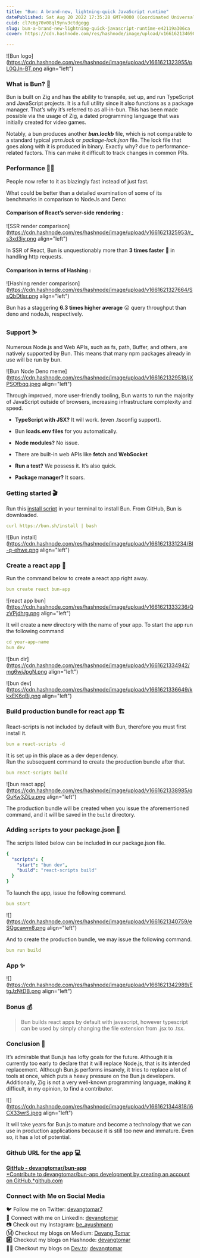 ```yaml
---
title: "Bun: A brand-new, lightning-quick JavaScript runtime"
datePublished: Sat Aug 20 2022 17:35:28 GMT+0000 (Coordinated Universal Time)
cuid: cl7c6g70v08ql9ynv3ctdgegg
slug: bun-a-brand-new-lightning-quick-javascript-runtime-e42119a306ca
cover: https://cdn.hashnode.com/res/hashnode/image/upload/v1661621346907/QK3LNPdUK.jpeg

---
```


![Bun logo](https://cdn.hashnode.com/res/hashnode/image/upload/v1661621323955/pL0QJn-BT.png align="left")

### What is Bun? 🤔

Bun is built on Zig and has the ability to transpile, set up, and run TypeScript and JavaScript projects. It is a full utility since it also functions as a package manager. That’s why it’s referred to as all-in-bun. This has been made possible via the usage of Zig, a dated programming language that was initially created for video games.

Notably, a bun produces another ***bun.lockb*** file, which is not comparable to a standard typical *yarn.lock* or *package-lock.json* file. The lock file that goes along with it is produced in binary. Exactly why? due to performance-related factors. This can make it difficult to track changes in common PRs.

### Performance 🏃‍♂️

People now refer to it as blazingly fast instead of just fast.

What could be better than a detailed examination of some of its benchmarks in comparison to NodeJs and Deno:

#### Comparison of React’s server-side rendering *:*

![SSR render comparison](https://cdn.hashnode.com/res/hashnode/image/upload/v1661621325953/r_s3xd3iy.png align="left")

In SSR of React, Bun is unquestionably more than **3 times faster** 🚀 in handling http requests.

#### Comparison in terms of Hashing :

![Hashing render comparison](https://cdn.hashnode.com/res/hashnode/image/upload/v1661621327664/SsQbDtlsr.png align="left")

Bun has a staggering **6.3 times higher average** 😮 query throughput than deno and nodeJs, respectively.

### Support ⛷️

Numerous Node.js and Web APIs, such as fs, path, Buffer, and others, are natively supported by Bun. This means that many npm packages already in use will be run by bun.

![Bun Node Deno meme](https://cdn.hashnode.com/res/hashnode/image/upload/v1661621329518/jXPSOfbqq.jpeg align="left")

Through improved, more user-friendly tooling, Bun wants to run the majority of JavaScript outside of browsers, increasing infrastructure complexity and speed.

* **TypeScript with JSX?** It will work. (even .tsconfig support).
    
* Bun **loads.env files** for you automatically.
    
* **Node modules?** No issue.
    
* There are built-in web APIs like **fetch** and **WebSocket**
    
* **Run a test?** We possess it. It’s also quick.
    
* **Package manager?** It soars.
    

### Getting started 🎬

Run this [install script](https://bun.sh/install) in your terminal to install Bun. From GitHub, Bun is downloaded.

```yaml
curl https://bun.sh/install | bash
```

![Bun install](https://cdn.hashnode.com/res/hashnode/image/upload/v1661621331234/Bl-q-ehwe.png align="left")

### Create a react app 🔨

Run the command below to create a react app right away.

```yaml
bun create react bun-app
```

![react app bun](https://cdn.hashnode.com/res/hashnode/image/upload/v1661621333236/QzVPjdhrg.png align="left")

It will create a new directory with the name of your app. To start the app run the following command

```yaml
cd your-app-name  
bun dev
```

![bun dir](https://cdn.hashnode.com/res/hashnode/image/upload/v1661621334942/mg6wjJpgN.png align="left")

![bun dev](https://cdn.hashnode.com/res/hashnode/image/upload/v1661621336649/kkxEK6qBj.png align="left")

### Build production bundle for react app 🏗️

React-scripts is not included by default with Bun, therefore you must first install it.

```yaml
bun a react-scripts -d
```

It is set up in this place as a dev dependency.  
Run the subsequent command to create the production bundle after that.

```yaml
bun react-scripts build
```

![bun react app](https://cdn.hashnode.com/res/hashnode/image/upload/v1661621338985/qGuKw3ZiLu.png align="left")

The production bundle will be created when you issue the aforementioned command, and it will be saved in the `build` directory.

### Adding `scripts` to your package.json 📜

The scripts listed below can be included in our package.json file.

```yaml
{  
  "scripts": {  
    "start": "bun dev",  
    "build": "react-scripts build"  
  }  
}
```

To launch the app, issue the following command.

```yaml
bun start
```

![](https://cdn.hashnode.com/res/hashnode/image/upload/v1661621340759/eSQgcawm8.png align="left")

And to create the production bundle, we may issue the following command.

```yaml
bun run build
```

### App ✨

![](https://cdn.hashnode.com/res/hashnode/image/upload/v1661621342989/EtgJzNtDB.png align="left")

### Bonus 💰

> Bun builds react apps by default with javascript, however typescript can be used by simply changing the file extension from .jsx to .tsx.

### Conclusion 💭

It’s admirable that Bun.js has lofty goals for the future. Although it is currently too early to declare that it will replace Node.js, that is its intended replacement. Although Bun.js performs insanely, it tries to replace a lot of tools at once, which puts a heavy pressure on the Bun.js developers. Additionally, Zig is not a very well-known programming language, making it difficult, in my opinion, to find a contributor.

![](https://cdn.hashnode.com/res/hashnode/image/upload/v1661621344818/i6CX33wrS.jpeg align="left")

It will take years for Bun.js to mature and become a technology that we can use in production applications because it is still too new and immature. Even so, it has a lot of potential.

### Github URL for the app 💻

[**GitHub - devangtomar/bun-app**  
\*Contribute to devangtomar/bun-app development by creating an account on GitHub.\*github.com](https://github.com/devangtomar/bun-app)

### Connect with Me on Social Media

🐦 Follow me on Twitter: [devangtomar7](https://twitter.com/devangtomar7)  
🔗 Connect with me on LinkedIn: [devangtomar](https://www.linkedin.com/in/devangtomar)  
📷 Check out my Instagram: [be\_ayushmann](https://instagram.com/be_ayushmann)  
Ⓜ️ Checkout my blogs on Medium: [Devang Tomar](https://medium.com/u/8f5e1c86129d?source=post_page-----e42119a306ca--------------------------------)  
**#️⃣** Checkout my blogs on Hashnode: [devangtomar](https://devangtomar.hashnode.dev/)  
**🧑‍💻** Checkout my blogs on [Dev.to](http://Dev.to): [devangtomar](https://dev.to/devangtomar)